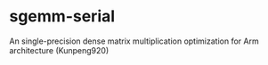 # sgemm-serial
An single-precision dense matrix multiplication optimization for Arm architecture (Kunpeng920)
